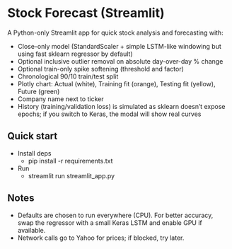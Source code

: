 # Stock Forecast (Streamlit)

A Python-only Streamlit app for quick stock analysis and forecasting with:
- Close-only model (StandardScaler + simple LSTM-like windowing but using fast sklearn regressor by default)
- Optional inclusive outlier removal on absolute day-over-day % change
- Optional train-only spike softening (threshold and factor)
- Chronological 90/10 train/test split
- Plotly chart: Actual (white), Training fit (orange), Testing fit (yellow), Future (green)
- Company name next to ticker
- History (training/validation loss) is simulated as sklearn doesn’t expose epochs; if you switch to Keras, the modal will show real curves

## Quick start

- Install deps
  - pip install -r requirements.txt
- Run
  - streamlit run streamlit_app.py

## Notes
- Defaults are chosen to run everywhere (CPU). For better accuracy, swap the regressor with a small Keras LSTM and enable GPU if available.
- Network calls go to Yahoo for prices; if blocked, try later.
